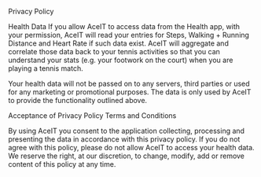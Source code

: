 Privacy Policy

Health Data
If you allow AceIT to access data from the Health app, with your permission, AceIT will read your entries for Steps, 
Walking + Running Distance and Heart Rate if such data exist. 
AceIT will aggregate and correlate those data back to your tennis activities so that you can understand your stats 
(e.g. your footwork on the court) when you are playing a tennis match.

Your health data will not be passed on to any servers, third parties or used for any marketing or promotional purposes.
The data is only used by AceIT to provide the functionality outlined above.



Acceptance of Privacy Policy Terms and Conditions

By using AceIT you consent to the application collecting, processing and presenting the data in accordance 
with this privacy policy. If you do not agree with this policy, please do not allow AceIT to access your health data. 
We reserve the right, at our discretion, to change, modify, add or remove content of this policy at any time.
